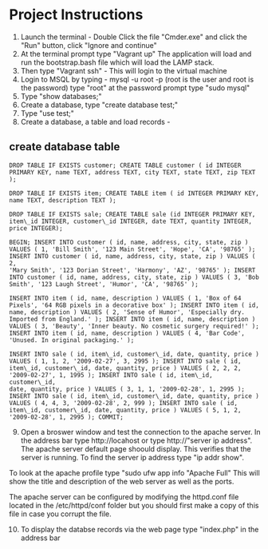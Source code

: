 # Project Instructions
1.  Launch the terminal - Double Click the file "Cmder.exe" and click the "Run" button, click
    "Ignore and continue"
2.  At the terminal prompt type "Vagrant up" The application will load
    and run the bootstrap.bash file which will load the LAMP stack.
3.  Then type "Vagrant ssh" - This will login to the virtual machine
4.  Login to MSQL by typing - mysql -u root -p (root is the user and
    root is the password) type "root" at the password prompt
    type "sudo mysql"
5.  Type "show databases;"
6.  Create a database, type "create database test;"
7.  Type "use test;"
8.  Create a database, a table and load records -

## create database table

    DROP TABLE IF EXISTS customer; CREATE TABLE customer ( id INTEGER
    PRIMARY KEY, name TEXT, address TEXT, city TEXT, state TEXT, zip TEXT );

    DROP TABLE IF EXISTS item; CREATE TABLE item ( id INTEGER PRIMARY KEY,
    name TEXT, description TEXT );

    DROP TABLE IF EXISTS sale; CREATE TABLE sale (id INTEGER PRIMARY KEY,
    item\_id INTEGER, customer\_id INTEGER, date TEXT, quantity INTEGER,
    price INTEGER);

    BEGIN; INSERT INTO customer ( id, name, address, city, state, zip )
    VALUES ( 1, 'Bill Smith', '123 Main Street', 'Hope', 'CA', '98765' );
    INSERT INTO customer ( id, name, address, city, state, zip ) VALUES ( 2,
    'Mary Smith', '123 Dorian Street', 'Harmony', 'AZ', '98765' ); INSERT
    INTO customer ( id, name, address, city, state, zip ) VALUES ( 3, 'Bob
    Smith', '123 Laugh Street', 'Humor', 'CA', '98765' );

    INSERT INTO item ( id, name, description ) VALUES ( 1, 'Box of 64
    Pixels', '64 RGB pixels in a decorative box' ); INSERT INTO item ( id,
    name, description ) VALUES ( 2, 'Sense of Humor', 'Especially dry.
    Imported from England.' ); INSERT INTO item ( id, name, description )
    VALUES ( 3, 'Beauty', 'Inner beauty. No cosmetic surgery required!' );
    INSERT INTO item ( id, name, description ) VALUES ( 4, 'Bar Code',
    'Unused. In original packaging.' );

    INSERT INTO sale ( id, item\_id, customer\_id, date, quantity, price )
    VALUES ( 1, 1, 2, '2009-02-27', 3, 2995 ); INSERT INTO sale ( id,
    item\_id, customer\_id, date, quantity, price ) VALUES ( 2, 2, 2,
    '2009-02-27', 1, 1995 ); INSERT INTO sale ( id, item\_id, customer\_id,
    date, quantity, price ) VALUES ( 3, 1, 1, '2009-02-28', 1, 2995 );
    INSERT INTO sale ( id, item\_id, customer\_id, date, quantity, price )
    VALUES ( 4, 4, 3, '2009-02-28', 2, 999 ); INSERT INTO sale ( id,
    item\_id, customer\_id, date, quantity, price ) VALUES ( 5, 1, 2,
    '2009-02-28', 1, 2995 ); COMMIT;


9. Open a broswer window and test the connection to the apache server. In the address bar type http://locahost or type http://"server ip address". The apache server default page shoould display. This verifies that the server is running.
To find the server ip address type "ip addr show".

To look at the apache profile type "sudo ufw app info "Apache Full" This will show the title and description of the web server as well as the ports.

The apache server can be configured by modifying the httpd.conf file located in the /etc/httpd/conf folder but you should first make a copy of this file in case you corrupt the file.

10. To display the databse records via the web page type "index.php" in the address bar

   
    
